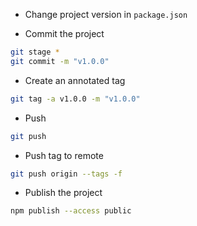 * Change project version in `package.json`

* Commit the project

```bash
git stage *
git commit -m "v1.0.0"
```

* Create an annotated tag

```bash
git tag -a v1.0.0 -m "v1.0.0"
```

* Push

```bash
git push
```

* Push tag to remote

```bash
git push origin --tags -f
```

* Publish the project

```bash
npm publish --access public
```